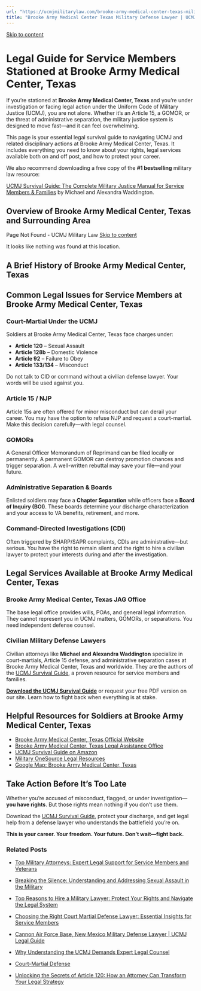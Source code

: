 ```yaml
---
url: "https://ucmjmilitarylaw.com/brooke-army-medical-center-texas-military-defense-lawyer-ucmj-legal-guide/"
title: "Brooke Army Medical Center Texas Military Defense Lawyer | UCMJ Legal Guide"
---
```


[Skip to content](https://ucmjmilitarylaw.com/brooke-army-medical-center-texas-military-defense-lawyer-ucmj-legal-guide/#content)

# Legal Guide for Service Members Stationed at Brooke Army Medical Center, Texas

If you’re stationed at **Brooke Army Medical Center, Texas** and you’re under investigation or facing legal action under the Uniform Code of Military Justice (UCMJ), you are not alone. Whether it’s an Article 15, a GOMOR, or the threat of administrative separation, the military justice system is designed to move fast—and it can feel overwhelming.

This page is your essential legal survival guide to navigating UCMJ and related disciplinary actions at Brooke Army Medical Center, Texas. It includes everything you need to know about your rights, legal services available both on and off post, and how to protect your career.

We also recommend downloading a free copy of the **#1 bestselling** military law resource:

[UCMJ Survival Guide: The Complete Military Justice Manual for Service Members & Families](https://www.amazon.com/dp/B0FCDD3B2Z) by Michael and Alexandra Waddington.

## Overview of Brooke Army Medical Center, Texas and Surrounding Area

Page Not Found - UCMJ Military Law [Skip to content](https://ucmjmilitarylaw.com/brooke-army-medical-center-texas-military-defense-lawyer-ucmj-legal-guide/%7Blocation7#content)

It looks like nothing was found at this location.

## A Brief History of Brooke Army Medical Center, Texas

## Common Legal Issues for Service Members at Brooke Army Medical Center, Texas

### Court-Martial Under the UCMJ

Soldiers at Brooke Army Medical Center, Texas face charges under:

- **Article 120** – Sexual Assault
- **Article 128b** – Domestic Violence
- **Article 92** – Failure to Obey
- **Article 133/134** – Misconduct

Do not talk to CID or command without a civilian defense lawyer. Your words will be used against you.

### Article 15 / NJP

Article 15s are often offered for minor misconduct but can derail your career. You may have the option to refuse NJP and request a court-martial. Make this decision carefully—with legal counsel.

### GOMORs

A General Officer Memorandum of Reprimand can be filed locally or permanently. A permanent GOMOR can destroy promotion chances and trigger separation. A well-written rebuttal may save your file—and your future.

### Administrative Separation & Boards

Enlisted soldiers may face a **Chapter Separation** while officers face a **Board of Inquiry (BOI)**. These boards determine your discharge characterization and your access to VA benefits, retirement, and more.

### Command-Directed Investigations (CDI)

Often triggered by SHARP/SAPR complaints, CDIs are administrative—but serious. You have the right to remain silent and the right to hire a civilian lawyer to protect your interests during and after the investigation.

## Legal Services Available at Brooke Army Medical Center, Texas

### Brooke Army Medical Center, Texas JAG Office

The base legal office provides wills, POAs, and general legal information. They cannot represent you in UCMJ matters, GOMORs, or separations. You need independent defense counsel.

### Civilian Military Defense Lawyers

Civilian attorneys like **Michael and Alexandra Waddington** specialize in court-martials, Article 15 defense, and administrative separation cases at Brooke Army Medical Center, Texas and worldwide. They are the authors of the [UCMJ Survival Guide](https://www.amazon.com/dp/B0FCDD3B2Z), a proven resource for service members and families.

**[Download the UCMJ Survival Guide](https://www.amazon.com/dp/B0FCDD3B2Z)** or request your free PDF version on our site. Learn how to fight back when everything is at stake.

## Helpful Resources for Soldiers at Brooke Army Medical Center, Texas

- [Brooke Army Medical Center, Texas Official Website](https://ucmjmilitarylaw.com/brooke-army-medical-center-texas-military-defense-lawyer-ucmj-legal-guide/%7Blocation12%7D)
- [Brooke Army Medical Center, Texas Legal Assistance Office](https://ucmjmilitarylaw.com/brooke-army-medical-center-texas-military-defense-lawyer-ucmj-legal-guide/%7Blocation13%7D)
- [UCMJ Survival Guide on Amazon](https://www.amazon.com/dp/B0FCDD3B2Z)
- [Military OneSource Legal Resources](https://www.militaryonesource.mil/legal/)
- [Google Map: Brooke Army Medical Center, Texas](https://ucmjmilitarylaw.com/brooke-army-medical-center-texas-military-defense-lawyer-ucmj-legal-guide/%7Blocation14%7D)

## Take Action Before It’s Too Late

Whether you’re accused of misconduct, flagged, or under investigation— **you have rights**. But those rights mean nothing if you don’t use them.

Download the [UCMJ Survival Guide](https://www.amazon.com/dp/B0FCDD3B2Z), protect your discharge, and get legal help from a defense lawyer who understands the battlefield you’re on.

**This is your career. Your freedom. Your future. Don’t wait—fight back.**

### Related Posts

- [Top Military Attorneys: Expert Legal Support for Service Members and Veterans](https://ucmjmilitarylaw.com/military-attorneys/)
- [Breaking the Silence: Understanding and Addressing Sexual Assault in the Military](https://ucmjmilitarylaw.com/sexual-assault-in-the-military/)
- [Top Reasons to Hire a Military Lawyer: Protect Your Rights and Navigate the Legal System](https://ucmjmilitarylaw.com/military-lawyer-2/)
- [Choosing the Right Court Martial Defense Lawyer: Essential Insights for Service Members](https://ucmjmilitarylaw.com/court-martial-defense-lawyer/)

- [Cannon Air Force Base, New Mexico Military Defense Lawyer \| UCMJ Legal Guide](https://ucmjmilitarylaw.com/cannon-air-force-base-new-mexico-military-defense-lawyer-ucmj-legal-guide/)
- [Why Understanding the UCMJ Demands Expert Legal Counsel](https://ucmjmilitarylaw.com/ucmj/why-understanding-the-ucmj-demands-expert-legal-counsel/)
- [Court-Martial Defense](https://ucmjmilitarylaw.com/court-martial/)
- [Unlocking the Secrets of Article 120: How an Attorney Can Transform Your Legal Strategy](https://ucmjmilitarylaw.com/article-120-attorney/)